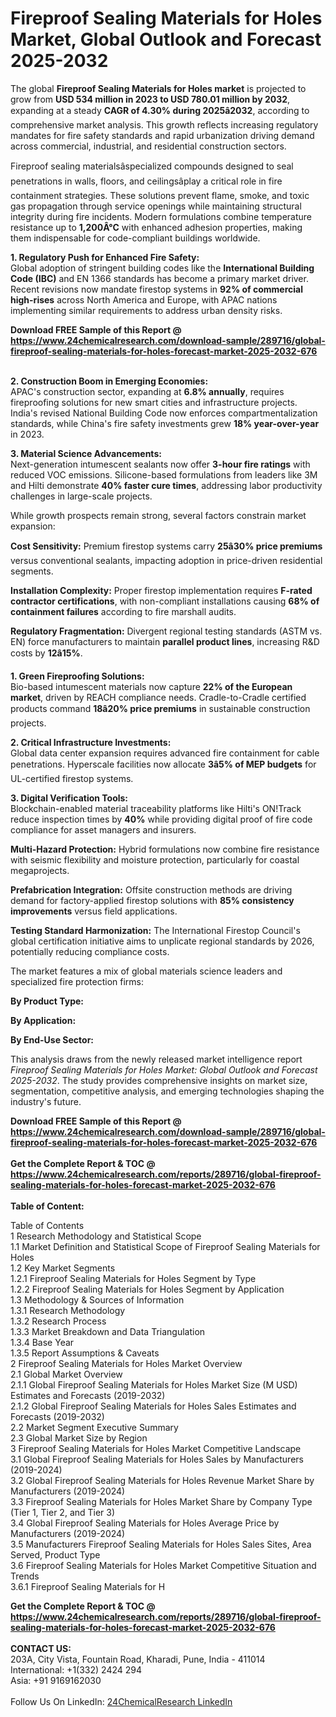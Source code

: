 <h1>Fireproof Sealing Materials for Holes Market, Global Outlook and Forecast 2025-2032</h1><p>The global <strong>Fireproof Sealing Materials for Holes market</strong> is projected to grow from <strong>USD 534 million in 2023 to USD 780.01 million by 2032</strong>, expanding at a steady <strong>CAGR of 4.30% during 2025â2032</strong>, according to comprehensive market analysis. This growth reflects increasing regulatory mandates for fire safety standards and rapid urbanization driving demand across commercial, industrial, and residential construction sectors.</p><p>Fireproof sealing materialsâspecialized compounds designed to seal penetrations in walls, floors, and ceilingsâplay a critical role in fire containment strategies. These solutions prevent flame, smoke, and toxic gas propagation through service openings while maintaining structural integrity during fire incidents. Modern formulations combine temperature resistance up to <strong>1,200Â°C</strong> with enhanced adhesion properties, making them indispensable for code-compliant buildings worldwide.</p><p><strong>1. Regulatory Push for Enhanced Fire Safety:</strong><br>
Global adoption of stringent building codes like the <strong>International Building Code (IBC)</strong> and EN 1366 standards has become a primary market driver. Recent revisions now mandate firestop systems in <strong>92% of commercial high-rises</strong> across North America and Europe, with APAC nations implementing similar requirements to address urban density risks.</p><div><b>Download FREE Sample of this Report @ 
            <a href="https://www.24chemicalresearch.com/download-sample/289716/global-fireproof-sealing-materials-for-holes-forecast-market-2025-2032-676">
            https://www.24chemicalresearch.com/download-sample/289716/global-fireproof-sealing-materials-for-holes-forecast-market-2025-2032-676</a></b></div><br><p><strong>2. Construction Boom in Emerging Economies:</strong><br>
APAC's construction sector, expanding at <strong>6.8% annually</strong>, requires fireproofing solutions for new smart cities and infrastructure projects. India's revised National Building Code now enforces compartmentalization standards, while China's fire safety investments grew <strong>18% year-over-year</strong> in 2023.</p><p><strong>3. Material Science Advancements:</strong><br>
Next-generation intumescent sealants now offer <strong>3-hour fire ratings</strong> with reduced VOC emissions. Silicone-based formulations from leaders like 3M and Hilti demonstrate <strong>40% faster cure times</strong>, addressing labor productivity challenges in large-scale projects.</p><p>While growth prospects remain strong, several factors constrain market expansion:</p><p><strong>Cost Sensitivity:</strong> Premium firestop systems carry <strong>25â30% price premiums</strong> versus conventional sealants, impacting adoption in price-driven residential segments.</p><p><strong>Installation Complexity:</strong> Proper firestop implementation requires <strong>F-rated contractor certifications</strong>, with non-compliant installations causing <strong>68% of containment failures</strong> according to fire marshall audits.</p><p><strong>Regulatory Fragmentation:</strong> Divergent regional testing standards (ASTM vs. EN) force manufacturers to maintain <strong>parallel product lines</strong>, increasing R&amp;D costs by <strong>12â15%</strong>.</p><p><strong>1. Green Fireproofing Solutions:</strong><br>
Bio-based intumescent materials now capture <strong>22% of the European market</strong>, driven by REACH compliance needs. Cradle-to-Cradle certified products command <strong>18â20% price premiums</strong> in sustainable construction projects.</p><p><strong>2. Critical Infrastructure Investments:</strong><br>
Global data center expansion requires advanced fire containment for cable penetrations. Hyperscale facilities now allocate <strong>3â5% of MEP budgets</strong> for UL-certified firestop systems.</p><p><strong>3. Digital Verification Tools:</strong><br>
Blockchain-enabled material traceability platforms like Hilti's ON!Track reduce inspection times by <strong>40%</strong> while providing digital proof of fire code compliance for asset managers and insurers.</p><p><strong>Multi-Hazard Protection:</strong> Hybrid formulations now combine fire resistance with seismic flexibility and moisture protection, particularly for coastal megaprojects.</p><p><strong>Prefabrication Integration:</strong> Offsite construction methods are driving demand for factory-applied firestop solutions with <strong>85% consistency improvements</strong> versus field applications.</p><p><strong>Testing Standard Harmonization:</strong> The International Firestop Council's global certification initiative aims to unplicate regional standards by 2026, potentially reducing compliance costs.</p><p>The market features a mix of global materials science leaders and specialized fire protection firms:</p><p><strong>By Product Type:</strong></p><p><strong>By Application:</strong></p><p><strong>By End-Use Sector:</strong></p><p>This analysis draws from the newly released market intelligence report <em>Fireproof Sealing Materials for Holes Market: Global Outlook and Forecast 2025-2032</em>. The study provides comprehensive insights on market size, segmentation, competitive analysis, and emerging technologies shaping the industry's future.</p><div><b>Download FREE Sample of this Report @ 
            <a href="https://www.24chemicalresearch.com/download-sample/289716/global-fireproof-sealing-materials-for-holes-forecast-market-2025-2032-676">
            https://www.24chemicalresearch.com/download-sample/289716/global-fireproof-sealing-materials-for-holes-forecast-market-2025-2032-676</a></b></div><br><div><b>Get the Complete Report & TOC @ 
            <a href="https://www.24chemicalresearch.com/reports/289716/global-fireproof-sealing-materials-for-holes-forecast-market-2025-2032-676">
            https://www.24chemicalresearch.com/reports/289716/global-fireproof-sealing-materials-for-holes-forecast-market-2025-2032-676</a></b></div><br>
            <b>Table of Content:</b><p>Table of Contents<br />
1 Research Methodology and Statistical Scope<br />
1.1 Market Definition and Statistical Scope of Fireproof Sealing Materials for Holes<br />
1.2 Key Market Segments<br />
1.2.1 Fireproof Sealing Materials for Holes Segment by Type<br />
1.2.2 Fireproof Sealing Materials for Holes Segment by Application<br />
1.3 Methodology & Sources of Information<br />
1.3.1 Research Methodology<br />
1.3.2 Research Process<br />
1.3.3 Market Breakdown and Data Triangulation<br />
1.3.4 Base Year<br />
1.3.5 Report Assumptions & Caveats<br />
2 Fireproof Sealing Materials for Holes Market Overview<br />
2.1 Global Market Overview<br />
2.1.1 Global Fireproof Sealing Materials for Holes Market Size (M USD) Estimates and Forecasts (2019-2032)<br />
2.1.2 Global Fireproof Sealing Materials for Holes Sales Estimates and Forecasts (2019-2032)<br />
2.2 Market Segment Executive Summary<br />
2.3 Global Market Size by Region<br />
3 Fireproof Sealing Materials for Holes Market Competitive Landscape<br />
3.1 Global Fireproof Sealing Materials for Holes Sales by Manufacturers (2019-2024)<br />
3.2 Global Fireproof Sealing Materials for Holes Revenue Market Share by Manufacturers (2019-2024)<br />
3.3 Fireproof Sealing Materials for Holes Market Share by Company Type (Tier 1, Tier 2, and Tier 3)<br />
3.4 Global Fireproof Sealing Materials for Holes Average Price by Manufacturers (2019-2024)<br />
3.5 Manufacturers Fireproof Sealing Materials for Holes Sales Sites, Area Served, Product Type<br />
3.6 Fireproof Sealing Materials for Holes Market Competitive Situation and Trends<br />
3.6.1 Fireproof Sealing Materials for H</p><div><b>Get the Complete Report & TOC @ 
            <a href="https://www.24chemicalresearch.com/reports/289716/global-fireproof-sealing-materials-for-holes-forecast-market-2025-2032-676">
            https://www.24chemicalresearch.com/reports/289716/global-fireproof-sealing-materials-for-holes-forecast-market-2025-2032-676</a></b></div><br><b>CONTACT US:</b><br>
            203A, City Vista, Fountain Road, Kharadi, Pune, India - 411014<br>
            International: +1(332) 2424 294<br>
            Asia: +91 9169162030 <br><br>
            Follow Us On LinkedIn: <a href="https://www.linkedin.com/company/24chemicalresearch/">24ChemicalResearch LinkedIn</a>